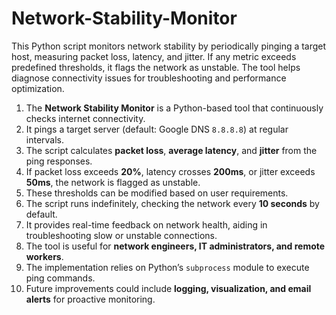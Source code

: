 # Network-Stability-Monitor
This Python script monitors network stability by periodically pinging a target host, measuring packet loss, latency, and jitter. If any metric exceeds predefined thresholds, it flags the network as unstable. The tool helps diagnose connectivity issues for troubleshooting and performance optimization.

1. The **Network Stability Monitor** is a Python-based tool that continuously checks internet connectivity.  
2. It pings a target server (default: Google DNS `8.8.8.8`) at regular intervals.  
3. The script calculates **packet loss**, **average latency**, and **jitter** from the ping responses.  
4. If packet loss exceeds **20%**, latency crosses **200ms**, or jitter exceeds **50ms**, the network is flagged as unstable.  
5. These thresholds can be modified based on user requirements.  
6. The script runs indefinitely, checking the network every **10 seconds** by default.  
7. It provides real-time feedback on network health, aiding in troubleshooting slow or unstable connections.  
8. The tool is useful for **network engineers, IT administrators, and remote workers**.  
9. The implementation relies on Python’s `subprocess` module to execute ping commands.  
10. Future improvements could include **logging, visualization, and email alerts** for proactive monitoring.
